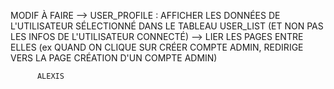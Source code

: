 MODIF À FAIRE
--> USER_PROFILE : AFFICHER LES DONNÉES DE L'UTILISATEUR SÉLECTIONNÉ DANS LE TABLEAU USER_LIST (ET NON PAS LES INFOS DE L'UTILISATEUR CONNECTÉ)
--> LIER LES PAGES ENTRE ELLES (ex QUAND ON CLIQUE SUR CRÉER COMPTE ADMIN, REDIRIGE VERS LA PAGE CRÉATION D'UN COMPTE ADMIN)
          
          
          ALEXIS
